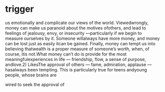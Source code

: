 # trigger

us emotionally and complicate our views of the world. Viewedwrongly, money can make us paranoid about the motives ofothers, and lead to feelings of jealousy, envy, or insecurity —particularly if we begin to measure ourselves by it. Someone willalways have more money, and money can be lost just as easily itcan be gained. Finally, money can tempt us into believing thatwealth is a proper measure of someone’s worth, when, of course, itis not.What money can’t do is provide for the most meaningfulexperiences in life — friendship, flow, a sense of purpose, andlove.2) LikesThe approval of others — fame, admiration, applause — hasalways been tempting. This is particularly true for teens andyoung people, whose brains are

wired to seek the approval of